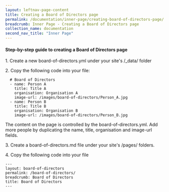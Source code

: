 ```yaml
---
layout: leftnav-page-content
title: Creating a Board of Directors page
permalink: /documentation/inner-page/creating-board-of-directors-page/
breadcrumb: Inner Page - Creating a Board of Directors page
collection_name: documentation
second_nav_title: "Inner Page"
---
```

#### **Step-by-step guide to creating a Board of Directors page**

1\. Create a new board-of-directors.yml under your site's /_data/ folder

2\. Copy the following code into your file:

```
  # Board of Directors
  - name: Person A
    title: Title A
    organisation: Organisation A
    image-url: /images/board-of-directors/Person_A.jpg
  - name: Person B
    title: Title B
    organisation: Organisation B
    image-url: /images/board-of-directors/Person_B.jpg
```
   
   The content on the page is controlled by the board-of-directors.yml. Add more people by duplicating the name, title, organisation and image-url fields.
   
3\. Create a board-of-directors.md file under your site's /pages/ folders. 

4\. Copy the following code into your file

```
---
layout: board-of-directors
permalink: /board-of-directors/
breadcrumb: Board of Directors
title: Board of Directors
---
```

